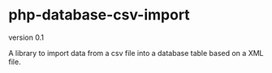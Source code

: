 php-database-csv-import
=======================

version 0.1

A library to import data from a csv file into a database table based on a XML file.